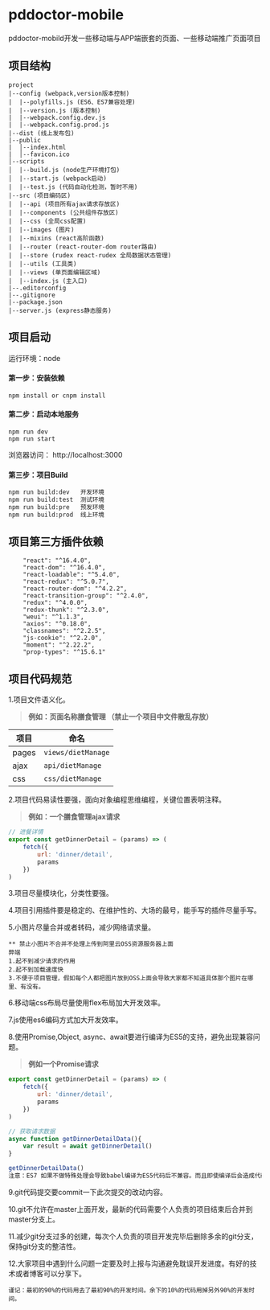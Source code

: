# pddoctor-mobile
pddoctor-mobild开发一些移动端与APP端嵌套的页面、一些移动端推广页面项目

## 项目结构
```
project
|--config (webpack,version版本控制)
|  |--polyfills.js (ES6、ES7兼容处理)
|  |--version.js (版本控制)
|  |--webpack.config.dev.js 
|  |--webpack.config.prod.js 
|--dist (线上发布包)
|--public
|  │--index.html 
|  │--favicon.ico
│--scripts   
│  |--build.js (node生产环境打包)
│  |--start.js (webpack启动)
|  |--test.js (代码自动化检测，暂时不用)
|--src (项目编码区)
|  |--api (项目所有ajax请求存放区)
|  |--components (公共组件存放区)
|  |--css (全局css配置)
|  |--images (图片)
|  |--mixins (react高阶函数)
|  |--router (react-router-dom router路由)
|  |--store (rudex react-rudex 全局数据状态管理)
|  |--utils (工具类)
|  |--views (单页面编辑区域)
|  |--index.js (主入口)
|--.editorconfig
|--.gitignore
|--package.json
|--server.js (express静态服务)
```

## 项目启动
运行环境：node

#### 第一步：安装依赖
```shell
npm install or cnpm install
```

####  第二步：启动本地服务
```shell
npm run dev
npm run start
```
浏览器访问： http://localhost:3000

#### 第三步：项目Build

```sh
npm run build:dev   开发环境
npm run build:test  测试环境
npm run build:pre   预发环境
npm run build:prod  线上环境
```

## 项目第三方插件依赖
```text
    "react": "^16.4.0",
    "react-dom": "^16.4.0",
    "react-loadable": "^5.4.0",
    "react-redux": "^5.0.7",
    "react-router-dom": "^4.2.2",
    "react-transition-group": "^2.4.0",
    "redux": "^4.0.0",
    "redux-thunk": "^2.3.0",
    "weui": "^1.1.3",
    "axios": "^0.18.0",
    "classnames": "^2.2.5",
    "js-cookie": "^2.2.0",
    "moment": "^2.22.2",
    "prop-types": "^15.6.1"
```

## 项目代码规范

1.项目文件语义化。

>**例如：页面名称膳食管理 （禁止一个项目中文件散乱存放）**  

| 项目 | 命名 |
| -- | -- |
| pages | <code>views/dietManage</code> |
| ajax | <code>api/dietManage</code> |
| css | <code>css/dietManage</code> |

2.项目代码易读性要强，面向对象编程思维编程，关键位置表明注释。

>**例如：一个膳食管理ajax请求**  

```javascript
// 进餐详情
export const getDinnerDetail = (params) => (
    fetch({
        url: 'dinner/detail',
        params
    })
)
```
3.项目尽量模块化，分类性要强。

4.项目引用插件要是稳定的、在维护性的、大场的最号，能手写的插件尽量手写。

5.小图片尽量合并或者转码，减少网络请求量。

```
** 禁止小图片不合并不处理上传到阿里云OSS资源服务器上面
弊端
1.起不到减少请求的作用
2.起不到加载速度快
3.不便于项目管理，假如每个人都把图片放到OSS上面会导致大家都不知道具体那个图片在哪里、有没有。
```
6.移动端css布局尽量使用flex布局加大开发效率。

7.js使用es6编码方式加大开发效率。

8.使用Promise,Object, async、await要进行编译为ES5的支持，避免出现兼容问题。

> **例如一个Promise请求**
```javascript
export const getDinnerDetail = (params) => (
    fetch({
        url: 'dinner/detail',
        params
    })
)

// 获取请求数据
async function getDinnerDetailData(){
    var result = await getDinnerDetail() 
}

getDinnerDetailData()
注意：ES7 如果不做特殊处理会导致babel编译为ES5代码后不兼容。而且即使编译后会造成代码量过大的原因，原本5KB的文件编译后28KB。
```
9.git代码提交要commit一下此次提交的改动内容。

10.git不允许在master上面开发，最新的代码需要个人负责的项目结束后合并到master分支上。

11.减少git分支过多的创建，每次个人负责的项目开发完毕后删除多余的git分支，保持git分支的整洁性。

12.大家项目中遇到什么问题一定要及时上报与沟通避免耽误开发进度。有好的技术或者博客可以分享下。

```
谨记：最初的90%的代码用去了最初90%的开发时间。余下的10%的代码用掉另外90%的开发时间。
```